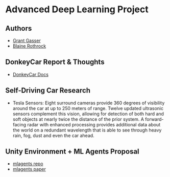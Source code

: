 # Advanced Deep Learning Project

## Authors
* [Grant Gasser](https://www.linkedin.com/in/grantgasser/)
* [Blaine Rothrock](https://www.linkedin.com/in/brothrock/)

## DonkeyCar Report & Thoughts
* [DonkeyCar Docs](https://docs.donkeycar.com/)

## Self-Driving Car Research
* Tesla Sensors:
Eight surround cameras provide 360 degrees of visibility around the car at up to 250 meters of range. Twelve updated ultrasonic sensors complement this vision, allowing for detection of both hard and soft objects at nearly twice the distance of the prior system. A forward-facing radar with enhanced processing provides additional data about the world on a redundant wavelength that is able to see through heavy rain, fog, dust and even the car ahead.

## Unity Environment + ML Agents Proposal
* [mlagents repo](https://github.com/Unity-Technologies/ml-agents)
* [mlagents paper](https://arxiv.org/pdf/1809.02627.pdf)

